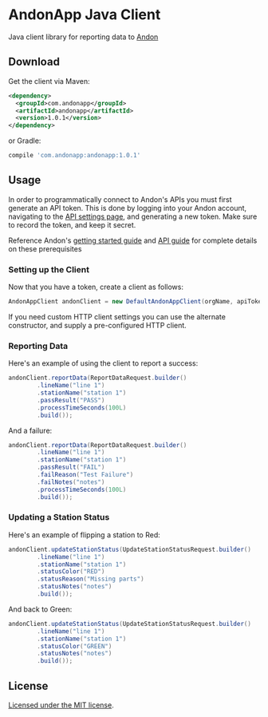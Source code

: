 # AndonApp Java Client

Java client library for reporting data to [Andon](https://www.andonapp.com/)

## Download

Get the client via Maven:

```xml
<dependency>
  <groupId>com.andonapp</groupId>
  <artifactId>andonapp</artifactId>
  <version>1.0.1</version>
</dependency>
```

or Gradle:

```gradle
compile 'com.andonapp:andonapp:1.0.1'
```

## Usage

In order to programmatically connect to Andon's APIs you must first generate an API token. This is done by logging into your Andon account, navigating to the [API settings page](https://portal.andonapp.com/settings/tokens), and generating a new token.  Make sure to record the token, and keep it secret.

Reference Andon's [getting started guide](https://www.andonapp.com/support/createorg) and [API guide](https://www.andonapp.com/support/usingapi/) for complete details on these prerequisites

### Setting up the Client

Now that you have a token, create a client as follows:

```java
AndonAppClient andonClient = new DefaultAndonAppClient(orgName, apiToken);
```

If you need custom HTTP client settings you can use the alternate constructor, and supply a pre-configured HTTP client.

### Reporting Data

Here's an example of using the client to report a success:

```java
andonClient.reportData(ReportDataRequest.builder()
		.lineName("line 1")
		.stationName("station 1")
		.passResult("PASS")
		.processTimeSeconds(100L)
		.build());
```

And a failure:

```java
andonClient.reportData(ReportDataRequest.builder()
		.lineName("line 1")
		.stationName("station 1")
		.passResult("FAIL")
		.failReason("Test Failure")
		.failNotes("notes")
		.processTimeSeconds(100L)
		.build());
```

### Updating a Station Status

Here's an example of flipping a station to Red:

```java
andonClient.updateStationStatus(UpdateStationStatusRequest.builder()
		.lineName("line 1")
		.stationName("station 1")
		.statusColor("RED")
		.statusReason("Missing parts")
		.statusNotes("notes")
		.build());
```

And back to Green:

```java
andonClient.updateStationStatus(UpdateStationStatusRequest.builder()
		.lineName("line 1")
		.stationName("station 1")
		.statusColor("GREEN")
		.statusNotes("notes")
		.build());
```

## License

[Licensed under the MIT license](LICENSE).
